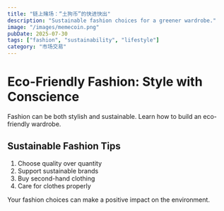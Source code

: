 ```yaml
---
title: "链上赌场：“土狗币”的快进快出"
description: "Sustainable fashion choices for a greener wardrobe."
image: "/images/memecoin.png"
pubDate: 2025-07-30
tags: ["fashion", "sustainability", "lifestyle"]
category: "市场交易"
---
```


# Eco-Friendly Fashion: Style with Conscience

Fashion can be both stylish and sustainable. Learn how to build an eco-friendly wardrobe.

## Sustainable Fashion Tips

1. Choose quality over quantity
2. Support sustainable brands
3. Buy second-hand clothing
4. Care for clothes properly

Your fashion choices can make a positive impact on the environment.